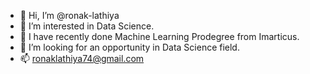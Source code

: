 - 👋 Hi, I’m @ronak-lathiya
- 👀 I’m interested in Data Science.
- 🌱 I have recently done Machine Learning Prodegree from Imarticus. 
- 💞️ I’m looking for an opportunity in Data Science field.
- 📫 ronaklathiya74@gmail.com

<!---
ronak-lathiya/ronak-lathiya is a ✨ special ✨ repository because its `README.md` (this file) appears on your GitHub profile.
You can click the Preview link to take a look at your changes.
--->
